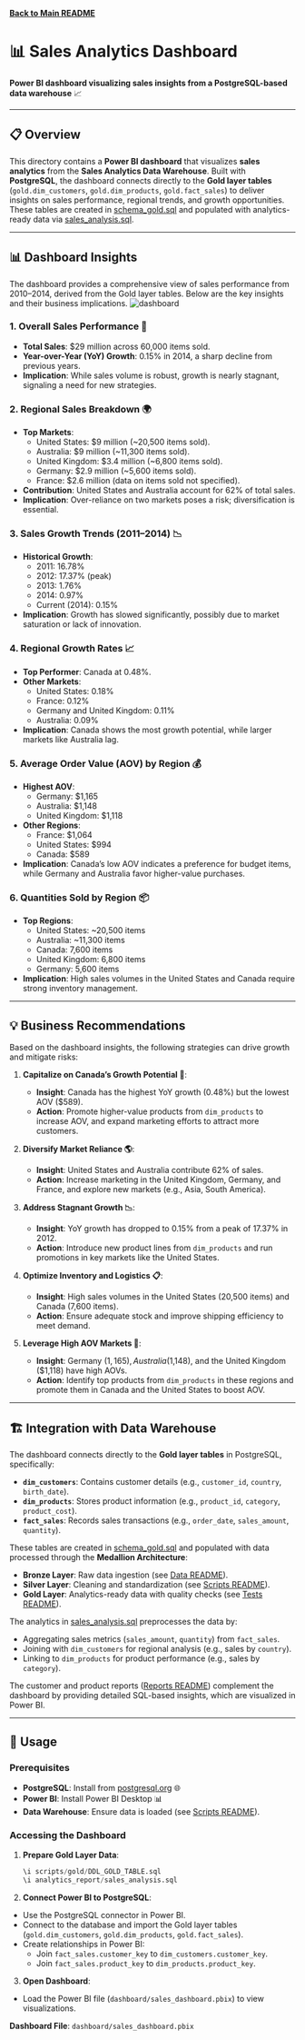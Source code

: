 **[Back to Main README](../README.md)**

# 📊 Sales Analytics Dashboard

**Power BI dashboard visualizing sales insights from a PostgreSQL-based data warehouse** 📈

---

## 📋 Overview

This directory contains a **Power BI dashboard** that visualizes **sales analytics** from the **Sales Analytics Data Warehouse**. Built with **PostgreSQL**, the dashboard connects directly to the **Gold layer tables** (`gold.dim_customers`, `gold.dim_products`, `gold.fact_sales`) to deliver insights on sales performance, regional trends, and growth opportunities. These tables are created in [schema_gold.sql](../scripts/Gold/DDL_Gold_Table.sql) and populated with analytics-ready data via [sales_analysis.sql](../analytics_report/sales_analysis.sql).

---

## 📊 Dashboard Insights

The dashboard provides a comprehensive view of sales performance from 2010–2014, derived from the Gold layer tables. Below are the key insights and their business implications.
![dashboard](https://github.com/jimi121/Data-Warehouse-Projects/blob/main/Sales%20Analytics%20Data%20Warehouse/dashboard/Dashboard.PNG)
### 1. Overall Sales Performance 📅
- **Total Sales**: $29 million across 60,000 items sold.
- **Year-over-Year (YoY) Growth**: 0.15% in 2014, a sharp decline from previous years.
- **Implication**: While sales volume is robust, growth is nearly stagnant, signaling a need for new strategies.

### 2. Regional Sales Breakdown 🌍
- **Top Markets**:
  - United States: $9 million (~20,500 items sold).
  - Australia: $9 million (~11,300 items sold).
  - United Kingdom: $3.4 million (~6,800 items sold).
  - Germany: $2.9 million (~5,600 items sold).
  - France: $2.6 million (data on items sold not specified).
- **Contribution**: United States and Australia account for 62% of total sales.
- **Implication**: Over-reliance on two markets poses a risk; diversification is essential.

### 3. Sales Growth Trends (2011–2014) 📉
- **Historical Growth**:
  - 2011: 16.78%
  - 2012: 17.37% (peak)
  - 2013: 1.76%
  - 2014: 0.97%
  - Current (2014): 0.15%
- **Implication**: Growth has slowed significantly, possibly due to market saturation or lack of innovation.

### 4. Regional Growth Rates 📈
- **Top Performer**: Canada at 0.48%.
- **Other Markets**:
  - United States: 0.18%
  - France: 0.12%
  - Germany and United Kingdom: 0.11%
  - Australia: 0.09%
- **Implication**: Canada shows the most growth potential, while larger markets like Australia lag.

### 5. Average Order Value (AOV) by Region 💰
- **Highest AOV**:
  - Germany: $1,165
  - Australia: $1,148
  - United Kingdom: $1,118
- **Other Regions**:
  - France: $1,064
  - United States: $994
  - Canada: $589
- **Implication**: Canada’s low AOV indicates a preference for budget items, while Germany and Australia favor higher-value purchases.

### 6. Quantities Sold by Region 📦
- **Top Regions**:
  - United States: ~20,500 items
  - Australia: ~11,300 items
  - Canada: 7,600 items
  - United Kingdom: 6,800 items
  - Germany: 5,600 items
- **Implication**: High sales volumes in the United States and Canada require strong inventory management.

---

## 💡 Business Recommendations

Based on the dashboard insights, the following strategies can drive growth and mitigate risks:

1. **Capitalize on Canada’s Growth Potential 🚀**:
   - **Insight**: Canada has the highest YoY growth (0.48%) but the lowest AOV ($589).
   - **Action**: Promote higher-value products from `dim_products` to increase AOV, and expand marketing efforts to attract more customers.

2. **Diversify Market Reliance 🌎**:
   - **Insight**: United States and Australia contribute 62% of sales.
   - **Action**: Increase marketing in the United Kingdom, Germany, and France, and explore new markets (e.g., Asia, South America).

3. **Address Stagnant Growth 📉**:
   - **Insight**: YoY growth has dropped to 0.15% from a peak of 17.37% in 2012.
   - **Action**: Introduce new product lines from `dim_products` and run promotions in key markets like the United States.

4. **Optimize Inventory and Logistics 📋**:
   - **Insight**: High sales volumes in the United States (20,500 items) and Canada (7,600 items).
   - **Action**: Ensure adequate stock and improve shipping efficiency to meet demand.

5. **Leverage High AOV Markets 💸**:
   - **Insight**: Germany ($1,165), Australia ($1,148), and the United Kingdom ($1,118) have high AOVs.
   - **Action**: Identify top products from `dim_products` in these regions and promote them in Canada and the United States to boost AOV.

---

## 🏗️ Integration with Data Warehouse

The dashboard connects directly to the **Gold layer tables** in PostgreSQL, specifically:
- **`dim_customers`**: Contains customer details (e.g., `customer_id`, `country`, `birth_date`).
- **`dim_products`**: Stores product information (e.g., `product_id`, `category`, `product_cost`).
- **`fact_sales`**: Records sales transactions (e.g., `order_date`, `sales_amount`, `quantity`).

These tables are created in [schema_gold.sql](../scripts/Gold/DDL_Gold_Table.sql) and populated with data processed through the **Medallion Architecture**:
- **Bronze Layer**: Raw data ingestion (see [Data README](../data/README.md)).
- **Silver Layer**: Cleaning and standardization (see [Scripts README](../scripts/README.md)).
- **Gold Layer**: Analytics-ready data with quality checks (see [Tests README](../tests/README.md)).

The analytics in [sales_analysis.sql](../scripts/Gold/sales_analysis.sql) preprocesses the data by:
- Aggregating sales metrics (`sales_amount`, `quantity`) from `fact_sales`.
- Joining with `dim_customers` for regional analysis (e.g., sales by `country`).
- Linking to `dim_products` for product performance (e.g., sales by `category`).

The customer and product reports ([Reports README](../analytics_report/README.md)) complement the dashboard by providing detailed SQL-based insights, which are visualized in Power BI.

---

## 🚀 Usage

### Prerequisites
- **PostgreSQL**: Install from [postgresql.org](https://www.postgresql.org/download/) 🌐
- **Power BI**: Install Power BI Desktop 📊
- **Data Warehouse**: Ensure data is loaded (see [Scripts README](../scripts/README.md)).

### Accessing the Dashboard
1. **Prepare Gold Layer Data**:
   ```sql
   \i scripts/gold/DDL_GOLD_TABLE.sql
   \i analytics_report/sales_analysis.sql
   ```

2. **Connect Power BI to PostgreSQL**:

- Use the PostgreSQL connector in Power BI.
-  Connect to the database and import the Gold layer tables (`gold.dim_customers`, `gold.dim_products`, `gold.fact_sales`).
- Create relationships in Power BI:
    - Join `fact_sales.customer_key` to `dim_customers.customer_key`.
    - Join `fact_sales.product_key` to `dim_products.product_key`.

3. **Open Dashboard**:

- Load the Power BI file (`dashboard/sales_dashboard.pbix`) to view visualizations.

**Dashboard File**: `dashboard/sales_dashboard.pbix`
